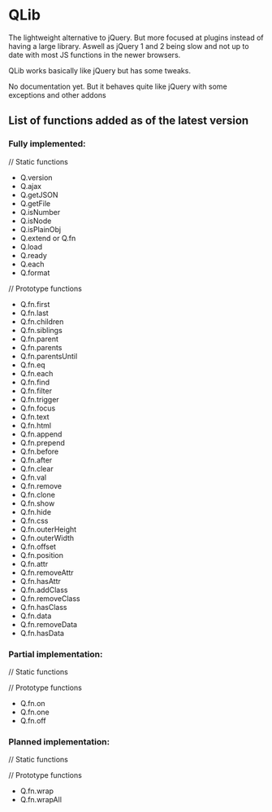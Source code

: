 # QLib
The lightweight alternative to jQuery. But more focused at plugins instead of having a large library. Aswell as jQuery 1 and 2 being slow and not up to date with most JS functions in the newer browsers.

QLib works basically like jQuery but has some tweaks.

No documentation yet. But it behaves quite like jQuery with some exceptions and other addons

## List of functions added as of the latest version

### Fully implemented:
// Static functions
* Q.version
* Q.ajax
* Q.getJSON
* Q.getFile
* Q.isNumber
* Q.isNode
* Q.isPlainObj
* Q.extend or Q.fn
* Q.load
* Q.ready
* Q.each
* Q.format

// Prototype functions
* Q.fn.first
* Q.fn.last
* Q.fn.children
* Q.fn.siblings
* Q.fn.parent
* Q.fn.parents
* Q.fn.parentsUntil
* Q.fn.eq
* Q.fn.each
* Q.fn.find
* Q.fn.filter
* Q.fn.trigger
* Q.fn.focus
* Q.fn.text
* Q.fn.html
* Q.fn.append
* Q.fn.prepend
* Q.fn.before
* Q.fn.after
* Q.fn.clear
* Q.fn.val
* Q.fn.remove
* Q.fn.clone
* Q.fn.show
* Q.fn.hide
* Q.fn.css
* Q.fn.outerHeight
* Q.fn.outerWidth
* Q.fn.offset
* Q.fn.position
* Q.fn.attr
* Q.fn.removeAttr
* Q.fn.hasAttr
* Q.fn.addClass
* Q.fn.removeClass
* Q.fn.hasClass
* Q.fn.data
* Q.fn.removeData
* Q.fn.hasData

### Partial implementation:
// Static functions

// Prototype functions
* Q.fn.on
* Q.fn.one
* Q.fn.off

### Planned implementation:
// Static functions

// Prototype functions
* Q.fn.wrap
* Q.fn.wrapAll
